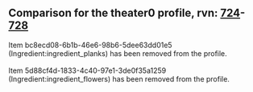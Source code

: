 ## Comparison for the theater0 profile, rvn: [724](https://github.com/PRO100KatYT/FortniteProfileRevisions/tree/main/profiles/theater0/724%20theater0.json)-[728](https://github.com/PRO100KatYT/FortniteProfileRevisions/tree/main/profiles/theater0/728%20theater0.json)

Item bc8ecd08-6b1b-46e6-98b6-5dee63dd01e5 (Ingredient:ingredient_planks) has been removed from the profile.
<br><br>
Item 5d88cf4d-1833-4c40-97e1-3de0f35a1259 (Ingredient:ingredient_flowers) has been removed from the profile.
<br><br>
